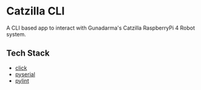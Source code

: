 # Catzilla CLI

A CLI based app to interact with Gunadarma's Catzilla RaspberryPi 4 Robot system.

## Tech Stack

- [click](https://click.palletsprojects.com/en/)
- [pyserial](https://pyserial.readthedocs.io/en/latest/index.html)
- [pylint](https://pylint.readthedocs.io/en/stable/)
